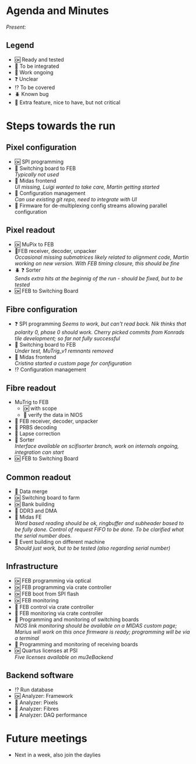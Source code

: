# Agenda and Minutes

*Present:*

## Legend

* :ok: Ready and tested
* :electric_plug: To be integrated
* :hammer: Work ongoing
* :question: Unclear
* :interrobang: To be covered
* :beetle: Known bug
* :muscle: Extra feature, nice to have, but not critical

# Steps towards the run

## Pixel configuration ##

* :ok: SPI programming
* :electric_plug: Switching board to FEB  
    *Typically not used*
* :hammer: Midas frontend  
    *UI missing, Luigi wanted to take care, Martin getting started*
* :electric_plug: Configuration management  
    *Can use existing git repo, need to integrate with UI*
* :muscle: Firmware for de-multiplexing config streams allowing parallel configuration

## Pixel readout ##

* :ok: MuPix to FEB  
* :hammer:FEB receiver, decoder, unpacker  
   *Occasional missing submatrices likely related to alignment code, Martin working on new version. With FEB timing closure, this should be fine*
* :beetle: :question: Sorter  
   *Sends extra hits at the beginnig of the run - should be fixed, but to be tested*
* :ok: FEB to Switching Board

## Fibre configuration ##

* :question: SPI programming
    *Seems to work, but can't read back. Nik thinks that polarity 0, phase 0 should work. Cherry picked commits from Konrads tile development; so far not fully successful*
* :hammer: Switching board to FEB  
   *Under test, MuTrig_v1 remnants removed*
* :hammer: Midas frontend  
   *Cristina started a custom page for configuration*
* :interrobang: Configuration management

## Fibre readout ##

* MuTrig to FEB  
    * :ok: with scope
    * :hammer: verify the data in NIOS
* :electric_plug: FEB receiver, decoder, unpacker
* :electric_plug: PRBS decoding
* :electric_plug: Lapse correction
* :hammer: Sorter  
    *Interface available on scifisorter branch, work on internals ongoing, integration can start*
* :ok: FEB to Switching Board


## Common readout ##

* :hammer: Data merge
* :ok: Switching board to farm
* :ok: Bank building
* :electric_plug: DDR3 and DMA
* :hammer: Midas FE  
   *Word based reading should be ok, ringbuffer and subheader based to be fully done. Control of request FIFO to be done. To be clarified what the serial number does.*
* :electric_plug: Event building on different machine  
   *Should just work, but to be tested (also regarding serial number)*

## Infrastructure ##

* :ok: FEB programming via optical
* :ok: FEB programming via crate controller
* :ok: FEB boot from SPI flash
* :ok: FEB monitoring
* :hammer: FEB control via crate controller
* :muscle: FEB monitoring via crate controller
* :hammer: Programming and monitoring of switching boards  
   *NIOS link monitoring should be available on a MIDAS custom page; Marius will work on this once firmware is ready; programming will be via a terminal*
* :hammer: Programming and monitoring of receiving boards
* :ok: Quartus licenses at PSI  
   *Five licenses available on mu3eBackend*

## Backend software ##

* :interrobang: Run database
* :ok: Analyzer: Framework
* :hammer: Analyzer: Pixels
* :hammer: Analyzer: Fibres
* :hammer: Analyzer: DAQ performance

# Future meetings

* Next in a week, also join the daylies